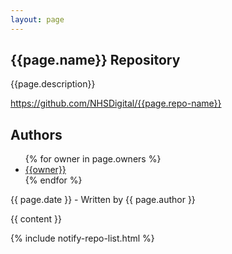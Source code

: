 ```yaml
---
layout: page
---
```


<h2>{{page.name}} Repository</h2>

<p>
{{page.description}}
</p>

<p>
<a href="https://github.com/NHSDigital/{{page.repo-name}}">https://github.com/NHSDigital/{{page.repo-name}}</a>
</p>

<h2>Authors</h2>

<ul>
{% for owner in page.owners %}
    <li> <a href="http://github.com/{{owner}}">{{owner}}</a> </li>
{% endfor %}
</ul>

<p>{{ page.date }} - Written by {{ page.author }}</p>

{{ content }}

{% include notify-repo-list.html %}
